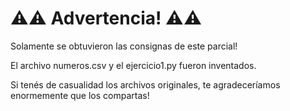 # ⚠️⚠️ Advertencia! ⚠️⚠️

Solamente se obtuvieron las consignas de este parcial!

El archivo numeros.csv y el ejercicio1.py fueron inventados.

Si tenés de casualidad los archivos originales, te agradeceríamos enormemente que los compartas!